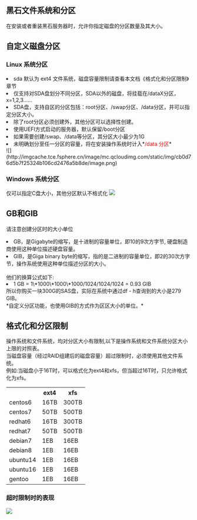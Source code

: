 ## 黑石文件系统和分区
在安装或者重装黑石服务器时，允许你指定磁盘的分区数量及其大小。

## 自定义磁盘分区
### Linux 系统分区
<li>sda 默认为 ext4 文件系统，磁盘容量限制请查看本文档《格式化和分区限制》章节</li>
<li>仅支持对SDA盘划分不同分区，SDA以外的磁盘，将挂载在/dataX分区，x=1,2,3......</li>
<li>SDA盘，支持自区的分区包括：root分区、/swap分区、/data分区，并可以指定分区大小。</li>
<li>除了root分区必须创建外，其他分区可以选择性创建。</li>
<li>使用UEFI方式启动的服务器，默认保留/boot分区</li>
<li>如果需要创建/swap、/data等分区，其分区大小最少为1G</li>
<li>未明确划分至任一分区的容量，将在安装操作系统时计入*<font color='red'>/data 分区</font>*</li>
![](http://imgcache.tce.fsphere.cn/image/mc.qcloudimg.com/static/img/cb0d76d5b7f25324b106cd2476a5b8de/image.png)

### Windows 系统分区
仅可以指定C盘大小，其他分区默认不格式化
![](http://imgcache.tce.fsphere.cn/image/mc.qcloudimg.com/static/img/a8704bcb36f8047903a5c7de7f29a27c/1.png)


## GB和GIB
请注意创建分区时的大小单位</br>
<li>GB，是Gigabyte的缩写，是十进制的容量单位，即10的9次方字节, 硬盘制造商使用这种单位描述硬盘容量。</br></li>
<li>GIB，是Giga binary byte的缩写，指的是二进制的容量单位，即2的30次方字节，操作系统使用这种单位描述分区的大小。</li></br>
他们的换算公式如下:
<li>1 GB = 1\*1000\*1000\*1000/1024/1024/1024 = 0.93 GIB </li>
所以你购买一块300G的SAS盘，实际在系统中通过df - h查询到的大小是279 GIB。</br>
*自定义分区功能，也使用GIB的方式作为区区大小的单位。*


## 格式化和分区限制
操作系统和文件系统，均对分区大小有限制,以下是操作系统和文件系统分区大小上限的对照表。</br>当磁盘容量（经过RAID组建后的磁盘容量）超过限制时，必须使用其他文件系统。</br>例如:当磁盘小于16T时，可以格式化为ext4和xfs，但当超过16T时，只允许格式化为xfs。

<table>
<tr>
<th></th>
<th>ext4</th>
<th>xfs</th>
</tr>

<tr>
<td>centos6</td>
<td>16TB</td>
<td>300TB</td>
</tr>

<tr>
<td>centos7</td>
<td>50TB</td>
<td>500TB</td>
</tr>

<tr>
<td>redhat6</td>
<td>16TB</td>
<td>300TB</td>
</tr>

<tr>
<td>redhat7</td>
<td>50TB</td>
<td>500TB</td>
</tr>


<tr>
<td>debian7</td>
<td>1EB</td>
<td>16EB</td>
</tr>

<tr>
<td>debian8</td>
<td>1EB</td>
<td>16EB</td>
</tr>

<tr>
<td>ubuntu14</td>
<td>1EB</td>
<td>16EB</td>
</tr>

<tr>
<td>ubuntu16</td>
<td>1EB</td>
<td>16EB</td>
</tr>

<tr>
<td>gentoo</td>
<td>1EB</td>
<td>16EB</td>
</tr>

</table>

### 超时限制时的表现

![](http://imgcache.tce.fsphere.cn/image/mc.qcloudimg.com/static/img/660744b476996e77db6b641efe98bdff/4.png)